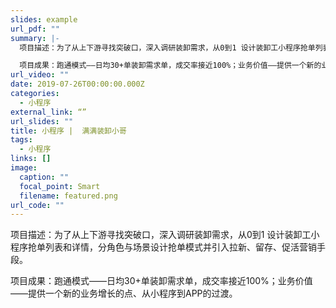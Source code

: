 ```yaml
---
slides: example
url_pdf: ""
summary: |-
  项目描述：为了从上下游寻找突破口，深入调研装卸需求，从0到1 设计装卸工小程序抢单列表和详情，分角色与场景设计抢单模式并引入拉新、留存、促活营销手段。

  项目成果：跑通模式——日均30+单装卸需求单，成交率接近100%；业务价值——提供一个新的业务增长的点、从小程序到APP的过渡。
url_video: ""
date: 2019-07-26T00:00:00.000Z
categories:
  - 小程序
external_link: “”
url_slides: ""
title: 小程序 |  满满装卸小哥
tags:
  - 小程序
links: []
image:
  caption: ""
  focal_point: Smart
  filename: featured.png
url_code: ""
---
```

项目描述：为了从上下游寻找突破口，深入调研装卸需求，从0到1 设计装卸工小程序抢单列表和详情，分角色与场景设计抢单模式并引入拉新、留存、促活营销手段。

项目成果：跑通模式——日均30+单装卸需求单，成交率接近100%；业务价值——提供一个新的业务增长的点、从小程序到APP的过渡。